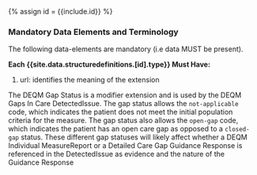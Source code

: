 {% assign id = {{include.id}} %}
<!--Begin Generated Intro Tag (DO NOT REMOVE)-->
### Mandatory Data Elements and Terminology
The following data-elements are mandatory (i.e data MUST be present).

**Each {{site.data.structuredefinitions.[id].type}} Must Have:**
1. url: identifies the meaning of the extension

<!--End Generated Intro (DO NOT REMOVE)-->

<!-- StructureDefinition-extension-gapStatus-intro.md
gapStatus  -->

The DEQM Gap Status is a modifier extension and is used by the DEQM Gaps In Care DetectedIssue. The gap status allows the `not-applicable` code, which indicates the patient does not meet the initial population criteria for the measure. The gap status also allows the `open-gap` code, which indicates the patient has an open care gap as opposed to a `closed-gap` status. These different gap statuses will likely affect whether a DEQM Individual MeasureReport or a Detailed Care Gap Guidance Response is referenced in the DetectedIssue as evidence and the nature of the Guidance Response
